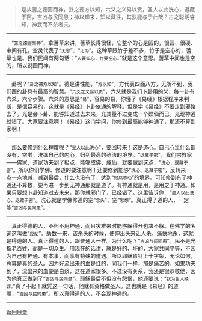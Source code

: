 > 是故蓍之德圆而神，卦之德方以知，六爻之义易以贡，圣人以此洗心，退藏于密，吉凶与民同患；神以知来，知以藏往，其孰能与于此哉？古之聪明睿知，神武而不杀者夫。
___
&emsp;“``蓍之德圆而神``”，拿蓍草来讲，蓍草长得很怪，它整个的心是圆的，很圆、很硬、中间有孔。空灵代表了“``无思``”、“``无为``”。这种草跟竹子差不多，竹子是空心的，蓍草也是。我们民间有两句话：“``人要实心，竹要空心。``”就是这个意思。蓍草中间也是空的，所以说圆而神。
___
&emsp;卦呢？“``卦之德方以知``”。德是讲性能，“``方以知``”，方代表四面八方，无所不到，我们画的卦具有最高的智慧。“``六爻之义易以贡``”，六爻就是我们卜卦用的爻，每一卦有六爻，六个步骤。六爻的意思是“``易``”，容易的易，你懂了《易经》根据程序来判断，是很容易的，这就是《易经》卜卦依通的解释。但是学《易经》不要走到邪路去了。光是会卜卦、能够知道过去未来，充其量不过变成一个碟仙而已。光现神通就错了。大家要注意啊！《易经》这门学问，你修到最高能够神通了，那还不算到家啊！
___
&emsp;那么要修到什么程度呢？“``圣人以此洗心``”，要回转来！这是道心。自己心里什么都没有，空啦，洗练自己的内心，归到最高的圣洁的境界。“``退藏于密``”，我们宗教家——佛家、道家功夫到了极点，能够成佛、成仙，就要做到这点，“``洗心、退藏于密``”。所以你们学佛、修道的要注意啊！还要修到能够“``洗心、退藏于密``”，反转来一点一点地减，减到最后，什么也没有了，达到“``寂然不动``”的境界。可知修到有了神通还不算数，要再进一步到无神通那就是道了。有神通就是用，是用之于神通。如果只要想卜卦知道过去未来，那你就邪门了，已经错了。这里告诉你：“``圣人以此洗心、退藏于密``”。洗心就是学佛修道的空“``念头``”、空“``思想``”。真正得了道的人，一定能“``吉凶与民同患``”。
___
&emsp;真正得德的人，不但不用神通，而且灾难来时能够躲得开也决不躲。在佛学的名词这叫做“``应劫``”。劫数一来，该杀头的时候，便伸出头来让人杀，痛快地杀，这就是得道的人。真正得道的人，跟普通人一样。为什么呢？“``吉凶与民同患``”。民不是光指老百姓，而是一切众生。用现在的话讲，就是好的、坏的，大家共同平等，不因为自己有神通、有本事，而享有特殊的遭遇。所以耶稣肯钉上十字架，无论如何，总算是真的圣人。因为好流出来的血是红的，同我们一样，那是痛苦的。如果功夫到了，流出来的血便是白浆，这在道家很多。不过没有关系，我还是很恭敬他，因为他真正做到了“``吉凶与民同患``”。耶稣最后不但没有怨恨，他还要说：“``我为世人赎罪。``”真了不起！就凭这一句话，他就有资格做圣人。这也就是《易经》的道理，“``吉凶与民同患``”。所以真得道的人，不会现神通的。
___
[返回目录](../../../master/README.md#目录)